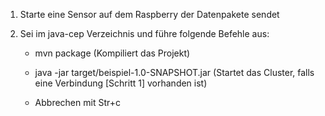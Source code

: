 1. Starte eine Sensor auf dem Raspberry der Datenpakete sendet

2. Sei im java-cep Verzeichnis und führe folgende Befehle aus:

	- mvn package (Kompiliert das Projekt)

	- java -jar target/beispiel-1.0-SNAPSHOT.jar (Startet das Cluster, falls eine Verbindung [Schritt 1] vorhanden ist)

	- Abbrechen mit Str+c
